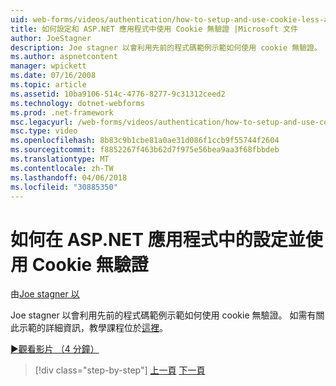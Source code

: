 ```yaml
---
uid: web-forms/videos/authentication/how-to-setup-and-use-cookie-less-authentication-in-an-aspnet-application
title: 如何設定和 ASP.NET 應用程式中使用 Cookie 無驗證 |Microsoft 文件
author: JoeStagner
description: Joe stagner 以會利用先前的程式碼範例示範如何使用 cookie 無驗證。 如需有關此示範的詳細資訊，教學課程位於...
ms.author: aspnetcontent
manager: wpickett
ms.date: 07/16/2008
ms.topic: article
ms.assetid: 10ba9106-514c-4776-8277-9c31312ceed2
ms.technology: dotnet-webforms
ms.prod: .net-framework
msc.legacyurl: /web-forms/videos/authentication/how-to-setup-and-use-cookie-less-authentication-in-an-aspnet-application
msc.type: video
ms.openlocfilehash: 8b83c9b1cbe81a0ae31d086f1ccb9f55744f2604
ms.sourcegitcommit: f8852267f463b62d7f975e56bea9aa3f68fbbdeb
ms.translationtype: MT
ms.contentlocale: zh-TW
ms.lasthandoff: 04/06/2018
ms.locfileid: "30885350"
---
```

<a name="how-to-setup-and-use-cookie-less-authentication-in-an-aspnet-application"></a>如何在 ASP.NET 應用程式中的設定並使用 Cookie 無驗證
====================
由[Joe stagner 以](https://github.com/JoeStagner)

Joe stagner 以會利用先前的程式碼範例示範如何使用 cookie 無驗證。 如需有關此示範的詳細資訊，教學課程位於[這裡](../../overview/older-versions-security/introduction/forms-authentication-configuration-and-advanced-topics-vb.md)。

[&#9654;觀看影片 （4 分鐘）](https://channel9.msdn.com/Blogs/ASP-NET-Site-Videos/how-to-setup-and-use-cookie-less-authentication-in-an-aspnet-application)

> [!div class="step-by-step"]
> [上一頁](how-to-change-the-forms-authentication-properties.md)
> [下一頁](asp-forms-login-relocation.md)
